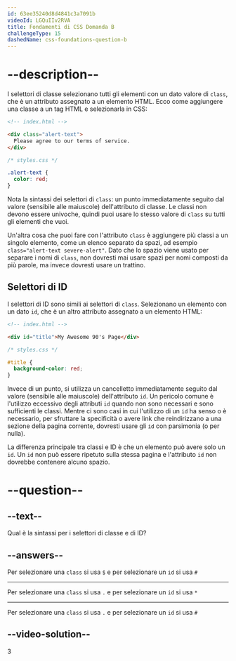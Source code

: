 ```yaml
---
id: 63ee35240d8d4841c3a7091b
videoId: LGQuIIv2RVA
title: Fondamenti di CSS Domanda B
challengeType: 15
dashedName: css-foundations-question-b
---
```


# --description--

I selettori di classe selezionano tutti gli elementi con un dato valore di `class`, che è un attributo assegnato a un elemento HTML. Ecco come aggiungere una classe a un tag HTML e selezionarla in CSS:

```html
<!-- index.html -->

<div class="alert-text">
  Please agree to our terms of service.
</div>
```

```css
/* styles.css */

.alert-text {
  color: red;
}
```

Nota la sintassi dei selettori di `class`: un punto immediatamente seguito dal valore (sensibile alle maiuscole) dell'attributo di classe. Le classi non devono essere univoche, quindi puoi usare lo stesso valore di `class` su tutti gli elementi che vuoi.

Un'altra cosa che puoi fare con l'attributo `class` è aggiungere più classi a un singolo elemento, come un elenco separato da spazi, ad esempio `class="alert-text severe-alert"`. Dato che lo spazio viene usato per separare i nomi di `class`, non dovresti mai usare spazi per nomi composti da più parole, ma invece dovresti usare un trattino.

## Selettori di ID
I selettori di ID sono simili ai selettori di `class`. Selezionano un elemento con un dato `id`, che è un altro attributo assegnato a un elemento HTML:

```html
<!-- index.html -->

<div id="title">My Awesome 90's Page</div>
```

```css
/* styles.css */

#title {
  background-color: red;
}
```

Invece di un punto, si utilizza un cancelletto immediatamente seguito dal valore (sensibile alle maiuscole) dell'attributo `id`. Un pericolo comune è l'utilizzo eccessivo degli attributi `id` quando non sono necessari e sono sufficienti le classi. Mentre ci sono casi in cui l'utilizzo di un `id` ha senso o è necessario, per sfruttare la specificità o avere link che reindirizzano a una sezione della pagina corrente, dovresti usare gli `id` con parsimonia (o per nulla).

La differenza principale tra classi e ID è che un elemento può avere solo un `id`. Un `id` non può essere ripetuto sulla stessa pagina e l'attributo `id` non dovrebbe contenere alcuno spazio.

# --question--

## --text--

Qual è la sintassi per i selettori di classe e di ID?

## --answers--

Per selezionare una `class` si usa `$` e per selezionare un `id` si usa `#`

---

Per selezionare una `class` si usa `.` e per selezionare un `id` si usa `*`

---

Per selezionare una `class` si usa `.` e per selezionare un `id` si usa `#`


## --video-solution--

3
